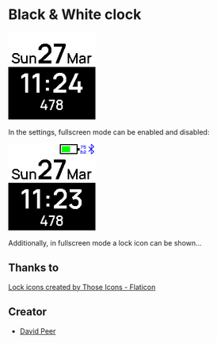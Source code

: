 # Black & White clock

![](screenshot.png)


In the settings, fullscreen mode can be enabled and disabled:

![](screenshot_2.png)

Additionally, in fullscreen mode a lock icon can be shown...

## Thanks to
<a href="https://www.flaticon.com/free-icons/lock" title="lock icons">Lock icons created by Those Icons - Flaticon</a>

## Creator
- [David Peer](https://github.com/peerdavid)
